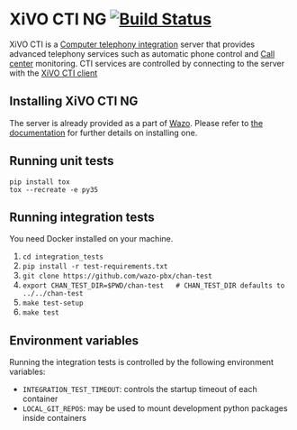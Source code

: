 XiVO CTI NG [![Build Status](https://jenkins.wazo.community/buildStatus/icon?job=xivo-ctid-ng)](https://jenkins.wazo.community/job/xivo-ctid-ng)
===========

XiVO CTI is a [Computer telephony integration](http://en.wikipedia.org/Computer_telephony_integration) server 
that provides advanced telephony services such as automatic phone control and 
[Call center](http://en.wikipedia.org/wiki/Call_center) monitoring. CTI services are controlled by connecting to 
the server with the [XiVO CTI client](https://github.com/wazo-pbx/xivo-client-qt)

Installing XiVO CTI NG
----------------------

The server is already provided as a part of [Wazo](http://documentation.wazo.community).
Please refer to [the documentation](http://documentation.wazo.community/en/stable/installation/installsystem.html) for
further details on installing one.

Running unit tests
------------------

```
pip install tox
tox --recreate -e py35
```

Running integration tests
-------------------------

You need Docker installed on your machine.

1. ```cd integration_tests```
2. ```pip install -r test-requirements.txt```
3. ```git clone https://github.com/wazo-pbx/chan-test```
4. ```export CHAN_TEST_DIR=$PWD/chan-test   # CHAN_TEST_DIR defaults to ../../chan-test```
4. ```make test-setup```
5. ```make test```

Environment variables
---------------------

Running the integration tests is controlled by the following environment variables:

* `INTEGRATION_TEST_TIMEOUT`: controls the startup timeout of each container
* `LOCAL_GIT_REPOS`: may be used to mount development python packages inside containers
